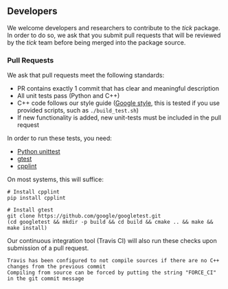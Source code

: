

## Developers

We welcome developers and researchers to contribute to the _tick_ package. In order to do so, we ask that you submit pull requests that will be reviewed by the _tick_ team before being merged into the package source.

### Pull Requests

We ask that pull requests meet the following standards:

- PR contains exactly 1 commit that has clear and meaningful description
- All unit tests pass (Python and C++)
- C++ code follows our style guide ([Google style](https://google.github.io/styleguide/cppguide.html), this is tested if you use provided scripts, such as `./build_test.sh`)
- If new functionality is added, new unit-tests must be included in the pull request

In order to run these tests, you need:

- [Python unittest](https://docs.python.org/3/library/unittest.html)
- [gtest](https://github.com/google/googletest)
- [cpplint](https://pypi.python.org/pypi/cpplint)

On most systems, this will suffice:

    # Install cpplint
    pip install cpplint

    # Install gtest
    git clone https://github.com/google/googletest.git
    (cd googletest && mkdir -p build && cd build && cmake .. && make && make install)

Our continuous integration tool (Travis CI) will also run these checks upon submission of a pull request.

    Travis has been configured to not compile sources if there are no C++ changes from the previous commit
    Compiling from source can be forced by putting the string "FORCE_CI" in the git commit message
